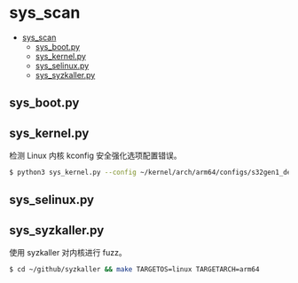 # sys_scan

- [sys_scan](#sys_scan)
  - [sys_boot.py](#sys_bootpy)
  - [sys_kernel.py](#sys_kernelpy)
  - [sys_selinux.py](#sys_selinuxpy)
  - [sys_syzkaller.py](#sys_syzkallerpy)

## sys_boot.py

## sys_kernel.py

检测 Linux 内核 kconfig 安全强化选项配置错误。

```sh
$ python3 sys_kernel.py --config ~/kernel/arch/arm64/configs/s32gen1_defconfig
```

## sys_selinux.py

## sys_syzkaller.py

使用 syzkaller 对内核进行 fuzz。

```sh
$ cd ~/github/syzkaller && make TARGETOS=linux TARGETARCH=arm64
```
